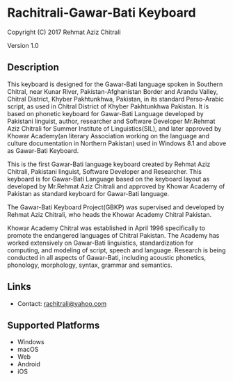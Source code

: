 Rachitrali-Gawar-Bati Keyboard
==============================

Copyright (C) 2017 Rehmat Aziz Chitrali

Version 1.0

Description
-----------

This keyboard is designed for the Gawar-Bati language spoken in Southern Chitral, near Kunar River, Pakistan-Afghanistan Border and Arandu Valley,  Chitral District, Khyber Pakhtunkhwa, Pakistan, in its standard Perso-Arabic script, as used in Chitral District of Khyber Pakhtunkhwa Pakistan. It is based on phonetic keyboard for Gawar-Bati Language developed by Pakistani linguist, author, researcher and Software Developer Mr.Rehmat Aziz Chitrali for Summer Institute of Linguistics(SIL), and later approved by Khowar Academy(an literary Association working on the language and culture documentation in Northern Pakistan) used in Windows 8.1 and above as Gawar-Bati Keyboard.

This is the first Gawar-Bati language keyboard created by Rehmat Aziz Chitrali, Pakistani linguist, Software Developer and Researcher. This keyboard is for Gawar-Bati Language based on the keyboard layout as developed by Mr.Rehmat Aziz Chitrali and approved by Khowar Academy of Pakistan as standard keyboard for Gawar-Bati language.

The Gawar-Bati Keyboard Project(GBKP) was supervised and developed by Rehmat Aziz Chitrali, who heads the Khowar Academy Chitral Pakistan.

Khowar Academy Chitral was established in April 1996 specifically to promote the endangered  languages of Chitral Pakistan. The Academy has worked extensively on Gawar-Bati linguistics, standardization for computing, and modeling of script, speech and language. Research is being conducted in all aspects of Gawar-Bati, including acoustic phonetics, phonology, morphology, syntax, grammar and semantics.

Links
-----

 * Contact: <rachitrali@yahoo.com>

Supported Platforms
-------------------
 * Windows
 * macOS
 * Web
 * Android
 * iOS

